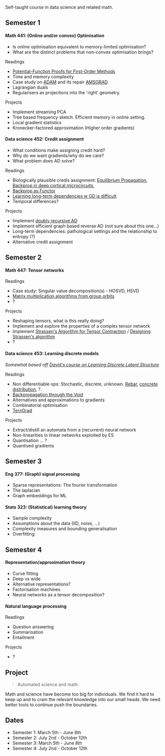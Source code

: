 
Self-taught course in data science and related math.

## Semester 1

#### Math 441: (Online and/or convex) Optimisation

* Is online optimisation equivalent to memory-limited optimisation?
* What are the distinct problems that non-convex optimisation brings?

Readings

* [Potential-Function Proofs for First-Order Methods](https://arxiv.org/abs/1712.04581)
* Time and memory complexity
* Case study on [ADAM]() and its repair [AMSGRAD]()
* Lagrangian duals
* Regularisers as projections into the 'right' geometry.

Projects

* Implement streaming PCA
* Tree based frequency sketch. Efficient memory in online setting.
* Local gradient statistics <!-- Why is the necessary? Pathological surfaces that make point estimates useless -->
* Kronecker-factored approximation (Higher order gradients)

#### Data science 452: Credit assignment

* What conditions make assigning credit hard?
* Why do we want gradients/why do we care?
* What problem does AD solve?

<!-- How do ES assign credit? A counterfactual. -->

Readings

* Biologically plausible credis assignment: [Equilibrium Propagation](), [Backprop in deep cortical microcircuits](), 
* [Backprop as Functor](https://arxiv.org/abs/1711.10455)
* [Learning long-term dependencies w GD is difficult](http://www.iro.umontreal.ca/~lisa/pointeurs/ieeetrnn94.pdf)
* Temporal differences?

<!-- * [Understanding Synthetic gradients]() -->

Projects

* Implement [doubly recursive AD](http://dankalman.net/preprints/mmgautodiff.pdf)
* Implement efficient graph based reverse AD (not sure about this one...)
* Long-term dependencies: pathological settings and the relationship to entropy (?)
* Alternative credit assignment

## Semester 2

#### Math 447: Tensor networks

Readings

* Case study: Singular value decomposition(s) - HOSVD, HSVD
* [Matrix multiplication algorithms from group orbits](https://arxiv.org/abs/1612.01527)
* ?

Projects

* Reshaping tensors, what is this really doing?
* Implement and explore the properties of a complex tensor network
* Implement [Strassen's Algorithm for Tensor Contraction](https://arxiv.org/abs/1704.03092) / [Designing Strassen's algorithm](https://arxiv.org/abs/1708.09398)
* ?


#### Data science 453: Learning discrete models

_Somewhat based off [David's course on Learning Discrete Latent Structure](https://duvenaud.github.io/learn-discrete/)_

<!-- What about learning PGMs -->

Readings

* Non differentiable ops: Stochastic, discrete, unknown. [Rebar](), [concrete distribution](https://arxiv.org/abs/1611.00712), ?. 
* [Backpropagation through the Void](https://arxiv.org/abs/1711.00123)
* Alternatives and approximations to gradients
* Combinatorial optimisation
* [TernGrad]()

Projects

* Extract/distill an automata from a (recurrent) neural network
* Non-linearities in linear networks exploited by ES
* Quantisation ... ?
* Quantised gradients

## Semester 3

#### Eng 377: (Graph) signal processing

* Sparse representations: The fourier transformation
* The laplacian
* Graph embeddings for ML

#### Stats 323: (Statistical) learning theory

* Sample complexity
* Assumptions about the data (IID, noise, ...)
* Complexity measures and bounding generalisation
* Overfitting

## Semester 4

#### Representation/approximation theory

* Curve fitting
* Deep vs wide
* Alternative representations?
* Factorisation machines
* Neural networks as a tensor decomposition?

#### Natural language processing
<!-- Could spend a whole year on this... Linguistics, evolution of language, programming languages, types, ... ?-->

Readings

* Question answering
* Summarisation
* Entailment

Projects

* ?


## Project

> Automated science and math.

Math and science have become too big for individuals. We find it hard to keep up and to cram the relevant knowledge into our small heads. We need better tools to continue push the boundaries.

## Dates

* Semester 1: March 5th - June 8th
* Semester 2: July 2nd - October 12th
* Semester 3: March 5th - June 8th
* Semester 4: July 2nd - October 12th
